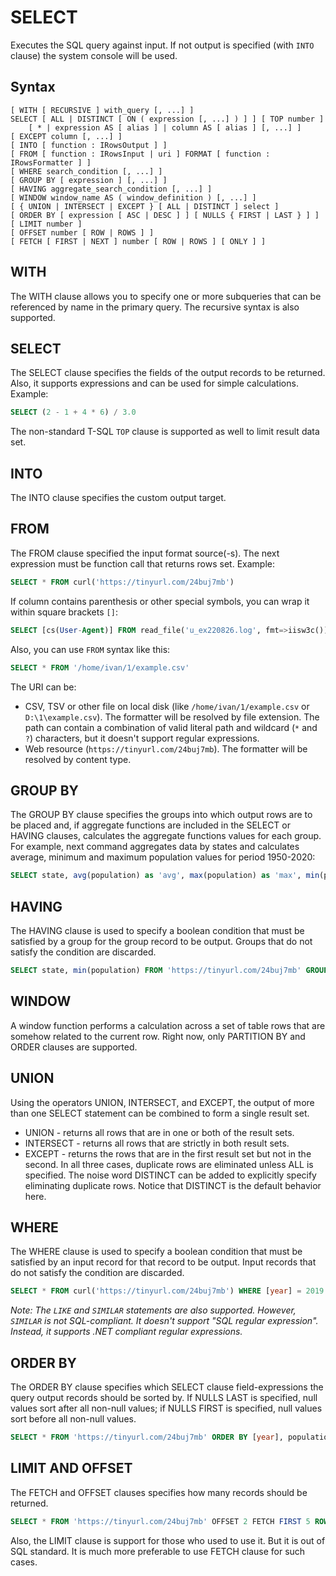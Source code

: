 # SELECT

Executes the SQL query against input. If not output is specified (with `INTO` clause) the system console will be used.

## Syntax

```
[ WITH [ RECURSIVE ] with_query [, ...] ]
SELECT [ ALL | DISTINCT [ ON ( expression [, ...] ) ] ] [ TOP number ]
    [ * | expression AS [ alias ] | column AS [ alias ] [, ...] ]
[ EXCEPT column [, ...] ]
[ INTO [ function : IRowsOutput ] ]
[ FROM [ function : IRowsInput | uri ] FORMAT [ function : IRowsFormatter ] ]
[ WHERE search_condition [, ...] ]
[ GROUP BY [ expression ] [, ...] ]
[ HAVING aggregate_search_condition [, ...] ]
[ WINDOW window_name AS ( window_definition ) [, ...] ]
[ { UNION | INTERSECT | EXCEPT } [ ALL | DISTINCT ] select ]
[ ORDER BY [ expression [ ASC | DESC ] ] [ NULLS { FIRST | LAST } ] ]
[ LIMIT number ]
[ OFFSET number [ ROW | ROWS ] ]
[ FETCH [ FIRST | NEXT ] number [ ROW | ROWS ] [ ONLY ] ]
```

## WITH

The WITH clause allows you to specify one or more subqueries that can be referenced by name in the primary query. The recursive syntax is also supported.

## SELECT

The SELECT clause specifies the fields of the output records to be returned. Also, it supports expressions and can be used for simple calculations. Example:

```sql
SELECT (2 - 1 + 4 * 6) / 3.0
```

The non-standard T-SQL `TOP` clause is supported as well to limit result data set.

## INTO

The INTO clause specifies the custom output target.

## FROM

The FROM clause specified the input format source(-s). The next expression must be function call that returns rows set. Example:

```sql
SELECT * FROM curl('https://tinyurl.com/24buj7mb')
```

If column contains parenthesis or other special symbols, you can wrap it within square brackets `[]`:

```sql
SELECT [cs(User-Agent)] FROM read_file('u_ex220826.log', fmt=>iisw3c());
```

Also, you can use `FROM` syntax like this:

```sql
SELECT * FROM '/home/ivan/1/example.csv'
```

The URI can be:

- CSV, TSV or other file on local disk (like `/home/ivan/1/example.csv` or `D:\1\example.csv`). The formatter will be resolved by file extension. The path can contain a combination of valid literal path and wildcard (`*` and `?`) characters, but it doesn't support regular expressions.
- Web resource (`https://tinyurl.com/24buj7mb`). The formatter will be resolved by content type.

## GROUP BY

The GROUP BY clause specifies the groups into which output rows are to be placed and, if aggregate functions are included in the SELECT or HAVING clauses, calculates the aggregate functions values for each group. For example, next command aggregates data by states and calculates average, minimum and maximum population values for period 1950-2020:

```sql
SELECT state, avg(population) as 'avg', max(population) as 'max', min(population) as [min] FROM 'https://tinyurl.com/24buj7mb' GROUP BY state
```

## HAVING

The HAVING clause is used to specify a boolean condition that must be satisfied by a group for the group record to be output. Groups that do not satisfy the condition are discarded.

```sql
SELECT state, min(population) FROM 'https://tinyurl.com/24buj7mb' GROUP BY state HAVING max(population) > 7000000
```

## WINDOW

A window function performs a calculation across a set of table rows that are somehow related to the current row. Right now, only PARTITION BY and ORDER clauses are supported.

## UNION

Using the operators UNION, INTERSECT, and EXCEPT, the output of more than one SELECT statement can be combined to form a single result set.
- UNION - returns all rows that are in one or both of the result sets.
- INTERSECT - returns all rows that are strictly in both result sets.
- EXCEPT -  returns the rows that are in the first result set but not in the second.
In all three cases, duplicate rows are eliminated unless ALL is specified. The noise word DISTINCT can be added to explicitly specify eliminating duplicate rows. Notice that DISTINCT is the default behavior here.

## WHERE

The WHERE clause is used to specify a boolean condition that must be satisfied by an input record for that record to be output. Input records that do not satisfy the condition are discarded.

```sql
SELECT * FROM curl('https://tinyurl.com/24buj7mb') WHERE [year] = 2019
```

*Note: The `LIKE` and `SIMILAR` statements are also supported. However, `SIMILAR` is not SQL-compliant. It doesn't support "SQL regular expression". Instead, it supports .NET compliant regular expressions.*

## ORDER BY

The ORDER BY clause specifies which SELECT clause field-expressions the query output records should be sorted by. If NULLS LAST is specified, null values sort after all non-null values; if NULLS FIRST is specified, null values sort before all non-null values.

```sql
SELECT * FROM 'https://tinyurl.com/24buj7mb' ORDER BY [year], population DESC
```

## LIMIT AND OFFSET

The FETCH and OFFSET clauses specifies how many records should be returned.

```sql
SELECT * FROM 'https://tinyurl.com/24buj7mb' OFFSET 2 FETCH FIRST 5 ROWS
```

Also, the LIMIT clause is support for those who used to use it. But it is out of SQL standard. It is much more preferable to use FETCH clause for such cases.
